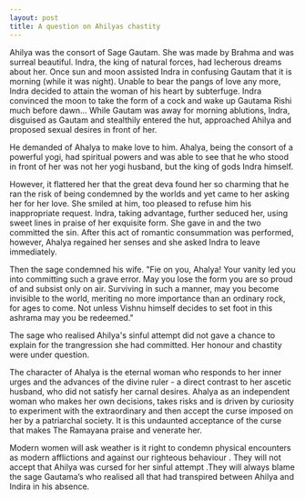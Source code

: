 ```yaml
---
layout: post
title: A question on Ahilyas chastity
---
```

Ahilya was the consort of Sage Gautam. She was made by Brahma and was surreal beautiful. Indra, the king of natural forces, had lecherous dreams about her. Once sun and moon assisted Indra in confusing Gautam that it is morning (while it was night). Unable to bear the pangs of love any more, Indra decided to attain the woman of his heart by subterfuge. Indra convinced the moon to take the form of a cock and wake up Gautama Rishi much before dawn... While Gautam was away for morning ablutions, Indra, disguised as Gautam and stealthily entered the hut, approached Ahilya and proposed sexual desires in front of her. 


He demanded of Ahalya to make love to him. Ahalya, being the consort of a powerful yogi, had spiritual powers and was able to see that he who stood in front of her was not her yogi husband, but the king of gods Indra himself.




However, it flattered her that the great deva found her so charming that he ran the risk of being condemned by the worlds and yet came to her asking her for her love. She smiled at him, too pleased to refuse him his inappropriate request. Indra, taking advantage, further seduced her, using sweet lines in praise of her exquisite form. She gave in and the two committed the sin. After this act of romantic consummation was performed, however, Ahalya regained her senses and she asked Indra to leave immediately.




Then the sage condemned his wife. "Fie on you, Ahalya! Your vanity led you into committing such a grave error. May you lose the form you are so proud of and subsist only on air. Surviving in such a manner, may you become invisible to the world, meriting no more importance than an ordinary rock, for ages to come. Not unless Vishnu himself decides to set foot in this ashrama may you be redeemed."


The sage who realised Ahilya's sinful attempt did not gave a chance to explain for the trangression she had committed. Her honour and chastity were under question.


The character of Ahalya is the eternal woman who responds to her inner urges and the advances of the divine ruler - a direct contrast to her ascetic husband, who did not satisfy her carnal desires. Ahalya as an independent woman who makes her own decisions, takes risks and is driven by curiosity to experiment with the extraordinary and then accept the curse imposed on her by a patriarchal society. It is this undaunted acceptance of the curse that makes The Ramayana praise and venerate her.




Modern women will ask weather is it right to condemn physical encounters as modern afflictions and against our righteous behaviour . They will not accept that Ahilya was cursed for her sinful attempt .They will always blame the sage Gautama’s who realised all that had transpired between Ahilya and Indira in his absence.